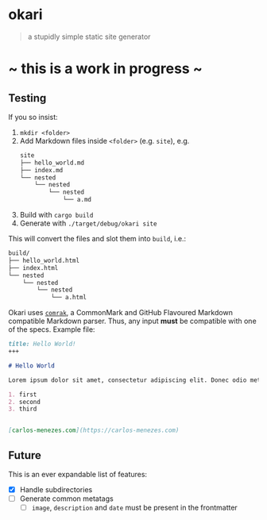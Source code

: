 # okari

> a stupidly simple static site generator

# **~ this is a work in progress ~**

## Testing

If you so insist:

1. `mkdir <folder>`
2. Add Markdown files inside `<folder>` (e.g. `site`), e.g.
    ```sh
    site
    ├── hello_world.md
    ├── index.md
    └── nested
        └── nested
            └── nested
                └── a.md
    ```
3. Build with `cargo build`
4. Generate with `./target/debug/okari site`

This will convert the files and slot them into `build`, i.e.:

```sh
build/
├── hello_world.html
├── index.html
└── nested
    └── nested
        └── nested
            └── a.html
```

Okari uses [`comrak`](https://docs.rs/comrak/latest/comrak/), a CommonMark and GitHub Flavoured Markdown compatible Markdown parser. Thus, any input **must** be compatible with one of the specs. Example file:

```md
title: Hello World!
+++

# Hello World

Lorem ipsum dolor sit amet, consectetur adipiscing elit. Donec odio metus, facilisis sed ipsum nec, consectetur laoreet augue. Ut vitae consequat ligula.

1. first
2. second
3. third


[carlos-menezes.com](https://carlos-menezes.com)
```

## Future
This is an ever expandable list of features:
- [x] Handle subdirectories
- [ ] Generate common metatags
  - [ ] `image`, `description` and `date` must be present in the frontmatter